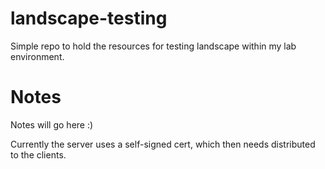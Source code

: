 # landscape-testing
Simple repo to hold the resources for testing landscape within my lab environment.

# Notes
Notes will go here :)

Currently the server uses a self-signed cert, which then <sigh> needs distributed to the clients.
